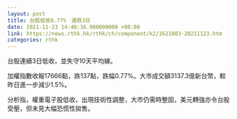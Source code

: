 ```yaml
---
layout: post
title: 台股低收0.77%　連跌3日
date: 2021-11-23 14:40:16.000000000 +08:00
link: https://news.rthk.hk/rthk/ch/component/k2/1621083-20211123.htm
categories: rthk
---
```


台股連續3日低收，並失守10天平均線。

加權指數收報17666點，跌137點，跌幅0.77%。大市成交額3137.3億新台幣，較昨日進一步減少1.5%。

分析指，權重電子股低收，出現技術性調整，大市仍需時整固，美元轉強亦令台股受壓，但未見大幅恐慌性拋售。
